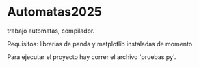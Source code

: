 # Automatas2025
trabajo automatas, compilador.

Requisitos: librerias de  panda y matplotlib instaladas de momento 


Para ejecutar el proyecto hay correr el archivo 'pruebas.py'. 

